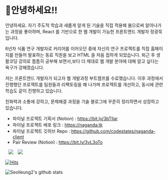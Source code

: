 # 🤲안녕하세요!!

안녕하세요. 자기 주도적 학습과 새롭게 알게 된 기술을 직접 적용해 봄으로써 알아나가는 과정을 좋아하며, React 를 기반으로 한 웹 개발이 가능한 프론트엔드 개발자 정광묵 입니다.

6년차 식품 연구 개발자로 커리어를 이어오던 중에 자신의 연구 프로젝트를 직접 홈페이지를 만들어 발표하는 동료 직원을 보고 HTML 을 처음 접하게 되었습니다. 퇴근 후 생활코딩 강의로 틈틈히 공부해 보면서,보다 더 제대로 웹 개발 분야에 대해 알고 싶다는 욕구가 강해졌습니다.

저는 프론트엔드 개발자가 되고자 웹 개발과정 부트캠프를 수료했습니다.
이후 과정에서 진행했던 프로젝트를 팀원들과 리팩토링을 해 나가며 프로젝트를 개선하고, 동시에 관련 학습도 같이 진행하고 있습니다.

친화력과 소통에 강하고, 문제해결 과정을 기술 블로그에 꾸준히 정리하면서 성장하고 있습니다.

- 파이널 프로젝트 기획서 (Notion) : https://bit.ly/3bTllar
- 파이널 프로젝트 배포 링크 : https://naganda.tk
- 파이널 프로젝트 깃허브 Repo : https://github.com/codestates/naganda-client
- Pair Review (Notion) : https://bit.ly/3vL3oTo

<a href="https://github.com/seolleung2"><img src="https://img.shields.io/badge/Github-seolleung2-blue?style=flat&logo=github" style="height : auto; margin-left : 10px; margin-right : 10px;"></a> <a href="https://dev-seolleung2.netlify.app"><img src="https://img.shields.io/badge/Blog-seolleung2-orange?logo=Blogger"></a>

[![Hits](https://hits.seeyoufarm.com/api/count/incr/badge.svg?url=https%3A%2F%2Fgithub.com%2Fseolleung2%2Fhit-counter&count_bg=%2379C83D&title_bg=%23555555&icon=&icon_color=%23E7E7E7&title=seolleung2++hits&edge_flat=false)](https://hits.seeyoufarm.com)

![Seolleung2's github stats](https://github-readme-stats.vercel.app/api?username=seolleung2&show_icons=true&theme=radical)


